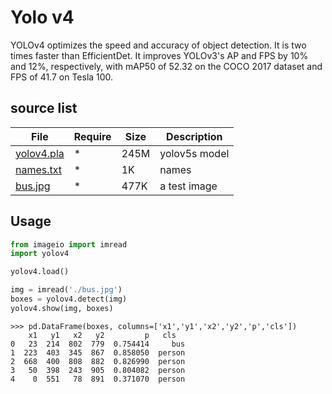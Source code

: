 # Yolo v4
YOLOv4 optimizes the speed and accuracy of object detection. It is two times faster than EfficientDet. It improves YOLOv3's AP and FPS by 10% and 12%, respectively, with mAP50 of 52.32 on the COCO 2017 dataset and FPS of 41.7 on Tesla 100.

## source list
| File | Require | Size | Description |
| --- | --- | --- | --- |
| [yolov4.pla]() | * | 245M | yolov5s model |
| [names.txt]() | * | 1K | names |
| [bus.jpg]() | * | 477K | a test image |

## Usage
```python
from imageio import imread
import yolov4

yolov4.load()

img = imread('./bus.jpg')
boxes = yolov4.detect(img)
yolov4.show(img, boxes)
```
```
>>> pd.DataFrame(boxes, columns=['x1','y1','x2','y2','p','cls'])
    x1   y1   x2   y2         p   cls
0   23  214  802  779  0.754414     bus
1  223  403  345  867  0.858050  person
2  668  400  808  882  0.826990  person
3   50  398  243  905  0.804082  person
4    0  551   78  891  0.371070  person
```
